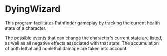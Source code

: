 # DyingWizard

This program facilitates Pathfinder gameplay by tracking the current health state of a character.

The possible events that can change the character's current state are listed, as well as all negative effects associated with that state. The accumulation of both lethal and nonlethal damage are taken into account.
